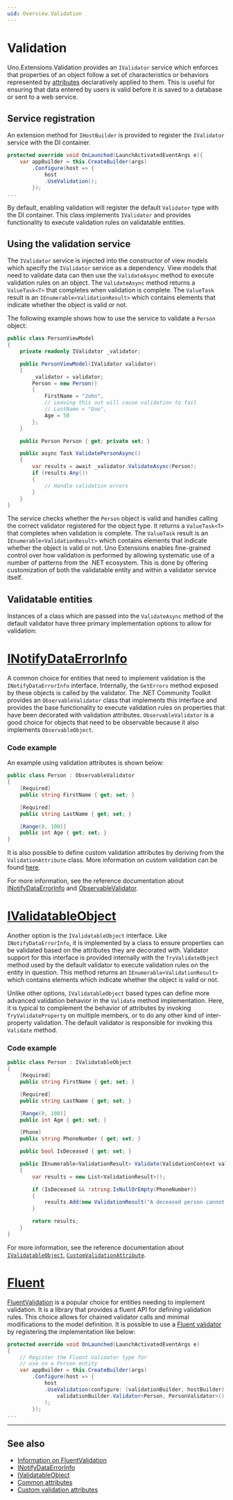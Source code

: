 ```yaml
---
uid: Overview.Validation
---
```


# Validation

Uno.Extensions.Validation provides an `IValidator` service which enforces that properties of an object follow a set of characteristics or behaviors represented by [attributes](https://learn.microsoft.com/dotnet/api/system.componentmodel.dataannotations) declaratively applied to them. This is useful for ensuring that data entered by users is valid before it is saved to a database or sent to a web service.

## Service registration

An extension method for `IHostBuilder` is provided to register the `IValidator` service with the DI container.

```csharp
protected override void OnLaunched(LaunchActivatedEventArgs e){
    var appBuilder = this.CreateBuilder(args)
        .Configure(host => {
            host
            .UseValidation();
        });
...
```

By default, enabling validation will register the default `Validator` type with the DI container. This class implements `IValidator` and provides functionality to execute validation rules on validatable entities.

## Using the validation service

The `IValidator` service is injected into the constructor of view models which specify the `IValidator` service as a dependency. View models that need to validate data can then use the `ValidateAsync` method to execute validation rules on an object. The `ValidateAsync` method returns a `ValueTask<T>` that completes when validation is complete. The `ValueTask` result is an `IEnumerable<ValidationResult>` which contains elements that indicate whether the object is valid or not. 

The following example shows how to use the service to validate a `Person` object:

```csharp
public class PersonViewModel
{
    private readonly IValidator _validator;

    public PersonViewModel(IValidator validator)
    {
        _validator = validator;
        Person = new Person()
        {
            FirstName = "John",
            // Leaving this out will cause validation to fail
            // LastName = "Doe",
            Age = 50
        };
    }

    public Person Person { get; private set; }

    public async Task ValidatePersonAsync()
    {
        var results = await _validator.ValidateAsync(Person);
        if (results.Any())
        {
            // Handle validation errors
        }
    }
}
```

The service checks whether the `Person` object is valid and handles calling the correct validator registered for the object type. It returns a `ValueTask<T>` that completes when validation is complete. The `ValueTask` result is an `IEnumerable<ValidationResult>` which contains elements that indicate whether the object is valid or not. Uno Extensions enables fine-grained control over how validation is performed by allowing systematic use of a number of patterns from the .NET ecosystem. This is done by offering customization of both the validatable entity and within a validator service itself.

## Validatable entities

Instances of a class which are passed into the `ValidateAsync` method of the default validator have three primary implementation options to allow for validation:

# [**INotifyDataErrorInfo**](#tab/notify-data-error-info)
A common choice for entities that need to implement validation is the `INotifyDataErrorInfo` interface. Internally, the `GetErrors` method exposed by these objects is called by the validator. The .NET Community Toolkit provides an `ObservableValidator` class that implements this interface and provides the base functionality to execute validation rules on properties that have been decorated with validation attributes. `ObservableValidator` is a good choice for objects that need to be observable because it also implements `ObservableObject`. 

### Code example

An example using validation attributes is shown below:

```csharp
public class Person : ObservableValidator
{
    [Required]
    public string FirstName { get; set; }

    [Required]
    public string LastName { get; set; }

    [Range(0, 100)]
    public int Age { get; set; }
}
```

It is also possible to define custom validation attributes by deriving from the `ValidationAttribute` class. More information on custom validation can be found [here](https://nicksnettravels.builttoroam.com/custom-validation/).

For more information, see the reference documentation about [INotifyDataErrorInfo](https://learn.microsoft.com/dotnet/api/system.componentmodel.inotifydataerrorinfo) and [ObservableValidator](https://docs.microsoft.com/windows/communitytoolkit/mvvm/observablevalidator).

# [**IValidatableObject**](#tab/validatable-object)
Another option is the `IValidatableObject` interface. Like `INotifyDataErrorInfo`, it is implemented by a class to ensure properties can be validated based on the attributes they are decorated with. Validator support for this interface is provided internally with the `TryValidateObject` method used by the default validator to execute validation rules on the entity in question. This method returns an `IEnumerable<ValidationResult>` which contains elements which indicate whether the object is valid or not. 

Unlike other options, `IValidatableObject` based types can define more advanced validation behavior in the `Validate` method implementation. Here, it is typical to complement the behavior of attributes by invoking `TryValidateProperty` on multiple members, or to do any other kind of inter-property validation. The default validator is responsible for invoking this `Validate` method.

### Code example

```csharp
public class Person : IValidatableObject
{
    [Required]
    public string FirstName { get; set; }

    [Required]
    public string LastName { get; set; }

    [Range(0, 100)]
    public int Age { get; set; }

    [Phone]
    public string PhoneNumber { get; set; }

    public bool IsDeceased { get; set; }

    public IEnumerable<ValidationResult> Validate(ValidationContext validationContext)
    {
        var results = new List<ValidationResult>();

        if (IsDeceased && !string.IsNullOrEmpty(PhoneNumber))
        {
            results.Add(new ValidationResult("A deceased person cannot have a phone number", new[] { nameof(PhoneNumber) }));
        }

        return results;
    }
}
```

For more information, see the reference documentation about [`IValidatableObject`](https://docs.microsoft.com/dotnet/api/system.componentmodel.dataannotations.ivalidatableobject), [`CustomValidationAttribute`](https://learn.microsoft.com/en-us/dotnet/api/system.componentmodel.dataannotations.customvalidationattribute).

# [**Fluent**](#tab/fluent-validation)
[FluentValidation](https://www.nuget.org/packages/FluentValidation/) is a popular choice for entities needing to implement validation. It is a library that provides a fluent API for defining validation rules. This choice allows for chained validator calls and minimal modifications to the model definition. It is possible to use a [Fluent validator](https://docs.fluentvalidation.net/en/latest/start.html) by registering the implementation like below:

```csharp
protected override void OnLaunched(LaunchActivatedEventArgs e)
{
    // Register the Fluent Validator type for 
    // use on a Person entity
    var appBuilder = this.CreateBuilder(args)
        .Configure(host => {
            host
            .UseValidation(configure: (validationBuilder, hostBuilder) => 
                validationBuilder.Validator<Person, PersonValidator>()
            );
        });
...
```

---

## See also

- [Information on FluentValidation](https://fluentvalidation.net/)
- [INotifyDataErrorInfo](https://learn.microsoft.com/dotnet/api/system.componentmodel.inotifydataerrorinfo)
- [IValidatableObject](https://learn.microsoft.com/dotnet/api/system.componentmodel.dataannotations.ivalidatableobject)
- [Common attributes](https://learn.microsoft.com/dotnet/api/system.componentmodel.dataannotations)
- [Custom validation attributes](https://nicksnettravels.builttoroam.com/custom-validation/)